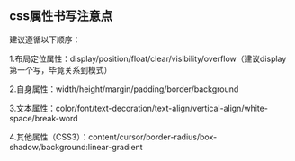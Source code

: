 ## css属性书写注意点

建议遵循以下顺序：

1.布局定位属性：display/position/float/clear/visibility/overflow（建议display第一个写，毕竟关系到模式）

2.自身属性：width/height/margin/padding/border/background

3.文本属性：color/font/text-decoration/text-align/vertical-align/white-space/break-word

4.其他属性（CSS3）：content/cursor/border-radius/box-shadow/background:linear-gradient




